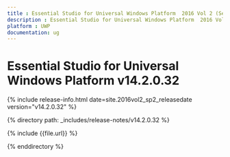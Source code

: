```yaml
---
title : Essential Studio for Universal Windows Platform  2016 Vol 2 (Service Pack 2) Release Notes
description : Essential Studio for Universal Windows Platform  2016 Vol 2 (Service Pack 2) Release Notes
platform : UWP
documentation: ug
---
```


# Essential Studio for Universal Windows Platform v14.2.0.32

{% include release-info.html date=site.2016vol2_sp2_releasedate version="v14.2.0.32" %} 

{% directory path: _includes/release-notes/v14.2.0.32 %}

{% include {{file.url}} %}

{% enddirectory %}